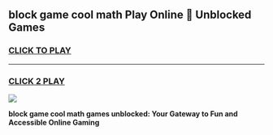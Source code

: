 
## block game cool math Play Online 👋 Unblocked Games
<h3>
<a href="https://news.freeplayer.one?title=block_game_cool_math&ref=17CMG">CLICK TO PLAY</a></h3>
<hr>

<h3>
<a href="https://news.freeplayer.one?title=block_game_cool_math&ref=17CMG">CLICK 2 PLAY</a>
  
</h3>

<a href="https://news.freeplayer.one?title=block_game_cool_math&ref=17CMG/"><img src="https://clearcache.store/games.png"></a>


**block game cool math games unblocked: Your Gateway to Fun and Accessible Online Gaming**
